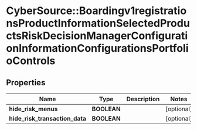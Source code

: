 # CyberSource::Boardingv1registrationsProductInformationSelectedProductsRiskDecisionManagerConfigurationInformationConfigurationsPortfolioControls

## Properties
Name | Type | Description | Notes
------------ | ------------- | ------------- | -------------
**hide_risk_menus** | **BOOLEAN** |  | [optional] 
**hide_risk_transaction_data** | **BOOLEAN** |  | [optional] 



